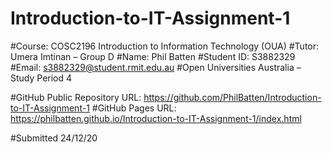 # Introduction-to-IT-Assignment-1

#Course: COSC2196 Introduction to Information Technology (OUA)
#Tutor: Umera Imtinan – Group D
#Name: Phil Batten
#Student ID: S3882329
#Email: s3882329@student.rmit.edu.au
#Open Universities Australia – Study Period 4

#GitHub Public Repository URL: https://github.com/PhilBatten/Introduction-to-IT-Assignment-1
#GitHub Pages URL: https://philbatten.github.io/Introduction-to-IT-Assignment-1/index.html

#Submitted 24/12/20

